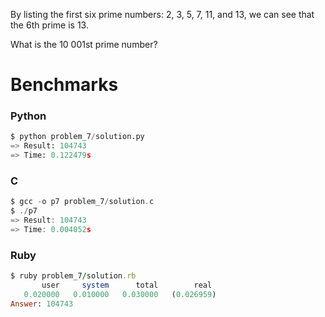 By listing the first six prime numbers: 2, 3, 5, 7, 11, and 13, we can see that the 6th prime is 13.

What is the 10 001st prime number?


# Benchmarks

### Python
```python
$ python problem_7/solution.py
=> Result: 104743
=> Time: 0.122479s
```

### C
```c
$ gcc -o p7 problem_7/solution.c
$ ./p7
=> Result: 104743
=> Time: 0.004052s
```

### Ruby
```ruby
$ ruby problem_7/solution.rb
       user     system      total        real
   0.020000   0.010000   0.030000   (0.026959)
Answer: 104743
```